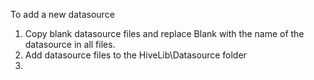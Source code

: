To add a new datasource

1. Copy blank datasource files and replace Blank with the name of the datasource in all files. 
2. Add datasource files to the HiveLib\Datasource folder
3.